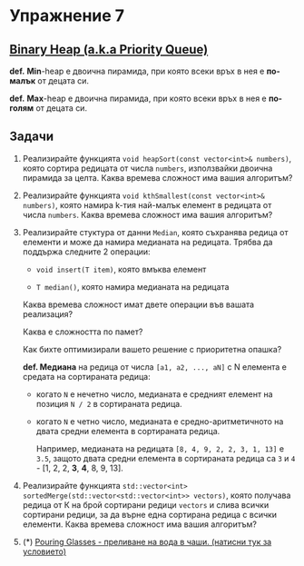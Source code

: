 Упражнение 7
============

[Binary Heap (a.k.a Priority Queue)](https://en.wikipedia.org/wiki/Binary_heap)
------------------------------------

**def.** **Min**-heap е двоична пирамида,
при която всеки връх в нея е **по-малък** от децата си.

**def.** **Max**-heap е двоична пирамида,
при която всеки връх в нея е **по-голям** от децата си.

Задачи
------

1. Реализирайте функцията `void heapSort(const vector<int>& numbers)`,
която сортира редицата от числа `numbers`,
използвайки двоична пирамида за целта.
Каква времева сложност има вашия алгоритъм?

2. Реализирайте функцията `void kthSmallest(const vector<int>& numbers)`,
която намира k-тия най-малък елемент в редицата от числа `numbers`.
Каква времева сложност има вашия алгоритъм?

3. Реализирайте стуктура от данни `Median`,
която съхранява редица от елементи и може да намира медианата на редицата.
Трябва да поддържа следните 2 операции:

   - `void insert(T item)`, която вмъква елемент

   - `T median()`, която намира медианата на редицата

   Каква времева сложност имат двете операции във вашата реализация?

   Каква е сложността по памет?

   Как бихте оптимизирали вашето решение с приоритетна опашка?

   **def. Медиана** на редица от числа `[a1, a2, ..., aN]` с N елемента e средата на сортираната редица:

   - когато `N` е нечетно число, медианата е средният елемент на позиция `N / 2` в сортираната редица.

   - когато `N` е четно число, медианата е средно-аритметичното на двата средни елемента в сортираната редица.

      Например, медианата на редицата `[8, 4, 9, 2, 2, 3, 1, 13]` е `3.5`,
      защото двата средни елемента в сортираната редица са `3` и `4` - [1, 2, 2, **3**, **4**, 8, 9, 13].

4. Реализирайте функцията `std::vector<int> sortedMerge(std::vector<std::vector<int>> vectors)`,
която получава редица от К на брой сортирани редици `vectors` и
слива всички сортирани редици, за да върне една сортирана редица с всички елементи.
Каква времева сложност има вашия алгоритъм?

5. (*) [Pouring Glasses - преливане на вода в чаши. (натисни тук за условието)](pouring-glasses.md)
